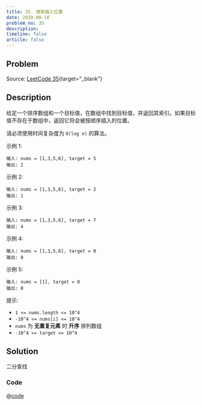 ```yaml
---
title: 35. 搜索插入位置
date: 2020-08-18
problem_no: 35
description: 
timeline: false
article: false
---
```


<!-- Description. -->

<!-- more -->

## Problem

Source: [LeetCode 35](https://leetcode-cn.com/problems/search-insert-position/){target="_blank"}

## Description

给定一个排序数组和一个目标值，在数组中找到目标值，并返回其索引。如果目标值不存在于数组中，返回它将会被按顺序插入的位置。

请必须使用时间复杂度为 `O(log n)` 的算法。

示例 1:

```text
输入: nums = [1,3,5,6], target = 5
输出: 2
```

示例 2:

```text
输入: nums = [1,3,5,6], target = 2
输出: 1
```

示例 3:

```text
输入: nums = [1,3,5,6], target = 7
输出: 4
```

示例 4:

```text
输入: nums = [1,3,5,6], target = 0
输出: 0
```

示例 5:

```text
输入: nums = [1], target = 0
输出: 0
```

提示:

- `1 <= nums.length <= 10^4`
- `-10^4 <= nums[i] <= 10^4`
- `nums` 为 **无重复元素** 的 **升序** 排列数组
- `-10^4 <= target <= 10^4`

## Solution

二分查找

### Code

@[code](../../../../algorithm/code/leet-code/35-main.cpp)
